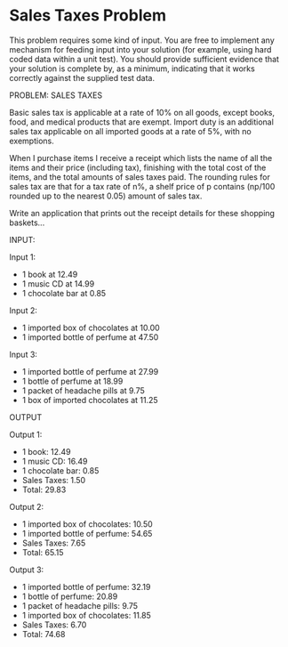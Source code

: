 # Sales Taxes Problem

This problem requires some kind of input. You are free to implement
any mechanism for feeding input into your solution (for example, using
hard coded data within a unit test). You should provide sufficient
evidence that your solution is complete by, as a minimum, indicating
that it works correctly against the supplied test data.

PROBLEM: SALES TAXES

Basic sales tax is applicable at a rate of 10% on all goods, except
books, food, and medical products that are exempt. Import duty is an
additional sales tax applicable on all imported goods at a rate of 5%,
with no exemptions.

When I purchase items I receive a receipt which lists the name of all
the items and their price (including tax), finishing with the total
cost of the items, and the total amounts of sales taxes paid. The
rounding rules for sales tax are that for a tax rate of n%, a shelf
price of p contains (np/100 rounded up to the nearest 0.05) amount of
sales tax.

Write an application that prints out the receipt details for these
shopping baskets...

INPUT:

Input 1:

 - 1 book at 12.49
 - 1 music CD at 14.99
 - 1 chocolate bar at 0.85

Input 2:

 - 1 imported box of chocolates at 10.00
 - 1 imported bottle of perfume at 47.50

Input 3:

 - 1 imported bottle of perfume at 27.99
 - 1 bottle of perfume at 18.99
 - 1 packet of headache pills at 9.75
 - 1 box of imported chocolates at 11.25

OUTPUT

Output 1:

 - 1 book: 12.49
 - 1 music CD: 16.49
 - 1 chocolate bar: 0.85
 - Sales Taxes: 1.50
 - Total: 29.83

Output 2:

 - 1 imported box of chocolates: 10.50
 - 1 imported bottle of perfume: 54.65
 - Sales Taxes: 7.65
 - Total: 65.15

Output 3:

 - 1 imported bottle of perfume: 32.19
 - 1 bottle of perfume: 20.89
 - 1 packet of headache pills: 9.75
 - 1 imported box of chocolates: 11.85
 - Sales Taxes: 6.70
 - Total: 74.68
